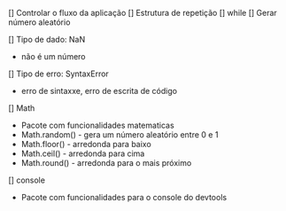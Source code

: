 [] Controlar o fluxo da aplicação
[] Estrutura de repetição
[] while
[] Gerar número aleatório

[] Tipo de dado: NaN

- não é um número

[] Tipo de erro: SyntaxError

- erro de sintaxxe, erro de escrita de código

[] Math

- Pacote com funcionalidades matematicas
- Math.random() - gera um número aleatório entre 0 e 1
- Math.floor() - arredonda para baixo
- Math.ceil() - arredonda para cima
- Math.round() - arredonda para o mais próximo


[] console

- Pacote com funcionalidades para o console do devtools
